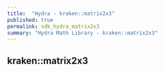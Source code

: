 ```yaml
---
title:  "Hydra - kraken::matrix2x3"
published: true
permalink: sdk_hydra_matrix2x3
summary: "Hydra Math Library - kraken::matrix2x3"
---
```


## kraken::matrix2x3

